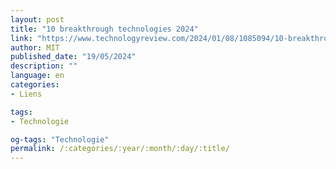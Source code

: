 ```yaml
---
layout: post
title: "10 breakthrough technologies 2024"
link: "https://www.technologyreview.com/2024/01/08/1085094/10-breakthrough-technologies-2024"
author: MIT
published_date: "19/05/2024"
description: ""
language: en
categories:
- Liens

tags:
- Technologie

og-tags: "Technologie"
permalink: /:categories/:year/:month/:day/:title/
---
```

